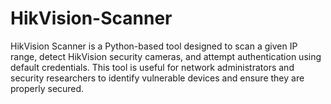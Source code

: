 # HikVision-Scanner
HikVision Scanner is a Python-based tool designed to scan a given IP range, detect HikVision security cameras, and attempt authentication using default credentials. This tool is useful for network administrators and security researchers to identify vulnerable devices and ensure they are properly secured.
